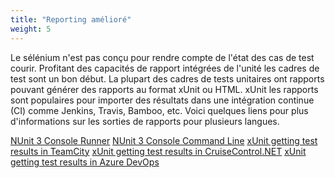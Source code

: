 ```yaml
---
title: "Reporting amélioré"
weight: 5
---
```


Le sélénium n'est pas conçu pour rendre compte de l'état des cas de test
courir. Profitant des capacités de rapport intégrées de l'unité
les cadres de test sont un bon début. La plupart des cadres de tests unitaires ont
rapports pouvant générer des rapports au format xUnit ou HTML. xUnit
les rapports sont populaires pour importer des résultats dans une intégration continue
(CI) comme Jenkins, Travis, Bamboo, etc. Voici quelques liens
pour plus d'informations sur les sorties de rapports pour plusieurs langues.
<!-- TODO: Add links.-->
[NUnit 3 Console Runner](//github.com/nunit/docs/wiki/Console-Runner)
[NUnit 3 Console Command Line](//github.com/nunit/docs/wiki/Console-Command-Line)
[xUnit getting test results in TeamCity](//xunit.net/docs/getting-test-results-in-teamcity)
[xUnit getting test results in CruiseControl.NET](//xunit.net/docs/getting-test-results-in-ccnet)
[xUnit getting test results in Azure DevOps](//xunit.net/docs/getting-test-results-in-azure-devops)

